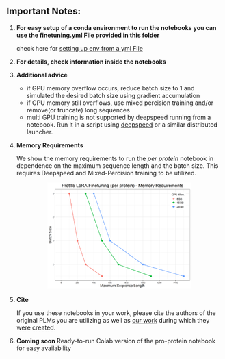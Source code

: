 Important Notes:
----------------

1. **For easy setup of a conda environment to run the notebooks you can use the finetuning.yml File provided in this folder**

    check here for [setting up env from a yml File](https://conda.io/projects/conda/en/latest/user-guide/tasks/manage-environments.html#creating-an-environment-from-an-environment-yml-file)

2. **For details, check information inside the notebooks**

3. **Additional advice**
    - if GPU memory overflow occurs, reduce batch size to 1 and simulated the desired batch size using gradient accumulation
    - if GPU memory still overflows, use mixed percision training and/or remove(or truncate) long sequences 
    - multi GPU training is not supported by deepspeed running from a notebook. Run it in a script using [deepspeed](https://huggingface.co/docs/transformers/main_classes/deepspeed#deployment-with-multiple-gpus) or a similar distributed launcher.
  
4. **Memory Requirements**

   We show the memory requirements to run the _per protein_ notebook in dependence on the maximum sequence length and the batch size. This requires Deepspeed and Mixed-Percision training to be utilized.
   <div align="center">
   <img src="memory_req.png" align="mid" width=70% height=70%>  
    
5. **Cite**

    If you use these notebooks in your work, please cite the authors of the original PLMs you are utilizing as well as [our work](https://doi.org/10.1101/2023.12.13.571462) during which they were created.

6. **Coming soon** Ready-to-run Colab version of the pro-protein notebook for easy availability   
